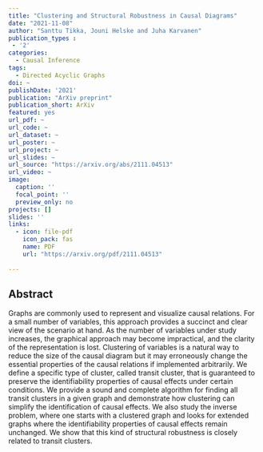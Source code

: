 ```yaml
---
title: "Clustering and Structural Robustness in Causal Diagrams"
date: "2021-11-08"
author: "Santtu Tikka, Jouni Helske and Juha Karvanen"
publication_types : 
 - '2'
categories: 
  - Causal Inference
tags:
  - Directed Acyclic Graphs
doi: ~
publishDate: '2021'
publication: "ArXiv preprint"
publication_short: ArXiv
featured: yes
url_pdf: ~
url_code: ~
url_dataset: ~
url_poster: ~
url_project: ~
url_slides: ~
url_source: "https://arxiv.org/abs/2111.04513"
url_video: ~
image:
  caption: ''
  focal_point: ''
  preview_only: no
projects: []
slides: ''
links:
  - icon: file-pdf
    icon_pack: fas
    name: PDF
    url: "https://arxiv.org/pdf/2111.04513"
    
---
```


## Abstract

Graphs are commonly used to represent and visualize causal relations. For a small number of variables, this approach provides a succinct and clear view of the scenario at hand. As the number of variables under study increases, the graphical approach may become impractical, and the clarity of the representation is lost. Clustering of variables is a natural way to reduce the size of the causal diagram but it may erroneously change the essential properties of the causal relations if implemented arbitrarily. We define a specific type of cluster, called transit cluster, that is guaranteed to preserve the identifiability properties of causal effects under certain conditions. We provide a sound and complete algorithm for finding all transit clusters in a given graph and demonstrate how clustering can simplify the identification of causal effects. We also study the inverse problem, where one starts with a clustered graph and looks for extended graphs where the identifiability properties of causal effects remain unchanged. We show that this kind of structural robustness is closely related to transit clusters.